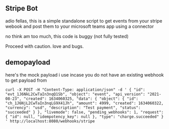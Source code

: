 ## Stripe Bot

adio fellas, this is a simple standalone script to get events from your stripe webook and post them to your microsoft teams app using a connector

no think am too much, this code is buggy (not fully tested)

Proceed with caution.
love and bugs.

## demopayload

here's the mock payload i use incase you do not have an existing webhook to get payload from

`curl -X POST -H "Content-Type: application/json" -d '
{
"id": "evt_1J6NkL2CwTaIn3nqQ1Sb",
"object": "event",
"api_version": "2021-08-23",
"created": 1634060325,
"data": {
"object": {
"id": "ch_1J6NjL2CwTaIn3nqLG9X41Jh",
"amount": 4999,
"created": 1634060322,
"currency": "usd",
"description": "Test payment",
"status": "succeeded"
}
},
"livemode": false,
"pending_webhooks": 1,
"request": {
"id": null,
"idempotency_key": null
},
"type": "charge.succeeded"
}
' http://localhost:8080/webhooks/stripe`
